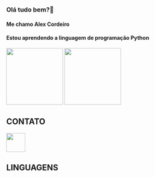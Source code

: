 ### Olá tudo bem?👋
#### Me chamo Alex Cordeiro
#### Estou aprendendo a linguagem de programação Python

<img height='150em' src='https://github-readme-stats.vercel.app/api?username=CORDEIRO04007&theme=dracula&show_icons=true'>

<img height='150em' src='https://github-readme-stats.vercel.app/api/top-langs/?username=CORDEIRO04007&layout=compact'>

## CONTATO
<a href="www.linkedin.com/in/alex-cordeiro-a89b11205">

<img src="https://cdn.jsdelivr.net/gh/devicons/devicon@latest/icons/linkedin/linkedin-original.svg" align="center" height="50">

</a>

## LINGUAGENS
